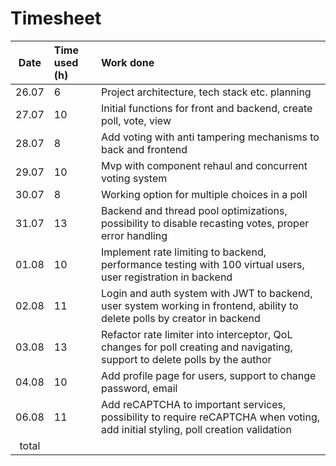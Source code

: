 # Timesheet

| Date  | Time used (h) | Work done                                                                                                                        |
|:-----:|:--------------|:---------------------------------------------------------------------------------------------------------------------------------|
| 26.07 | 6             | Project architecture, tech stack etc. planning                                                                                   |
| 27.07 | 10            | Initial functions for front and backend, create poll, vote, view                                                                 |
| 28.07 | 8             | Add voting with anti tampering mechanisms to back and frontend                                                                   |
| 29.07 | 10            | Mvp with component rehaul and concurrent voting system                                                                           |
| 30.07 | 8             | Working option for multiple choices in a poll                                                                                    |
| 31.07 | 13            | Backend and thread pool optimizations, possibility to disable recasting votes, proper error handling                             |
| 01.08 | 10            | Implement rate limiting to backend, performance testing with 100 virtual users, user registration in backend                     |
| 02.08 | 11            | Login and auth system with JWT to backend, user system working in frontend, ability to delete polls by creator in backend        |
| 03.08 | 13            | Refactor rate limiter into interceptor, QoL changes for poll creating and navigating, support to delete polls by the author      |
| 04.08 | 10            | Add profile page for users, support to change password, email                                                                    |
| 06.08 | 11            | Add reCAPTCHA to important services, possibility to require reCAPTCHA when voting, add initial styling, poll creation validation |
| total |               |                                                                                                                                  |